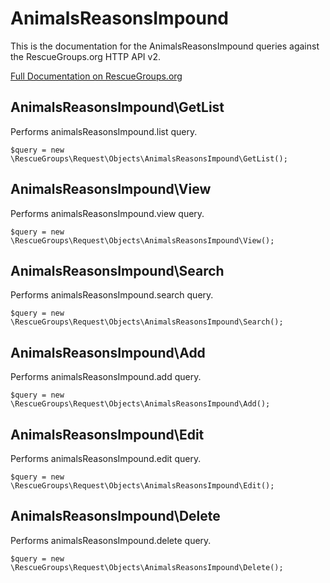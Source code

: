 # AnimalsReasonsImpound

This is the documentation for the AnimalsReasonsImpound queries against the RescueGroups.org HTTP API v2.

[Full Documentation on RescueGroups.org](https://userguide.rescuegroups.org/display/APIDG/Object+definitions#Objectdefinitions-)

## AnimalsReasonsImpound\GetList

Performs animalsReasonsImpound.list query.

    $query = new \RescueGroups\Request\Objects\AnimalsReasonsImpound\GetList();


## AnimalsReasonsImpound\View

Performs animalsReasonsImpound.view query.

    $query = new \RescueGroups\Request\Objects\AnimalsReasonsImpound\View();


## AnimalsReasonsImpound\Search

Performs animalsReasonsImpound.search query.

    $query = new \RescueGroups\Request\Objects\AnimalsReasonsImpound\Search();


## AnimalsReasonsImpound\Add

Performs animalsReasonsImpound.add query.

    $query = new \RescueGroups\Request\Objects\AnimalsReasonsImpound\Add();


## AnimalsReasonsImpound\Edit

Performs animalsReasonsImpound.edit query.

    $query = new \RescueGroups\Request\Objects\AnimalsReasonsImpound\Edit();


## AnimalsReasonsImpound\Delete

Performs animalsReasonsImpound.delete query.

    $query = new \RescueGroups\Request\Objects\AnimalsReasonsImpound\Delete();


